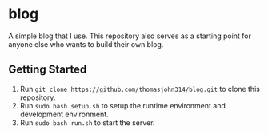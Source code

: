 # blog
A simple blog that I use. This repository also serves as a starting point for anyone else who wants to build their own blog.
## Getting Started
1. Run ```git clone https://github.com/thomasjohn314/blog.git``` to clone this repository.
2. Run ```sudo bash setup.sh``` to setup the runtime environment and development environment.
3. Run ```sudo bash run.sh``` to start the server.
